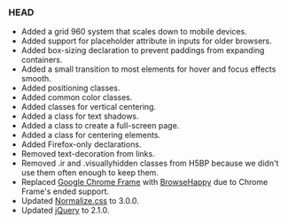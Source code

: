 ### HEAD

* Added a grid 960 system that scales down to mobile devices.
* Added support for placeholder attribute in inputs for older browsers.
* Added box-sizing declaration to prevent paddings from expanding containers.
* Added a small transition to most elements for hover and focus effects smooth.
* Added positioning classes.
* Added common color classes.
* Added classes for vertical centering.
* Added a class for text shadows.
* Added a class to create a full-screen page.
* Added a class for centering elements.
* Added Firefox-only declarations.
* Removed text-decoration from links.
* Removed .ir and .visuallyhidden classes from H5BP because we didn't use them often enough to keep them.
* Replaced [Google Chrome Frame](http://www.google.com/chromeframe) with [BrowseHappy](http://browsehappy.com/) due to Chrome Frame's ended support.
* Updated [Normalize.css](http://necolas.github.com/normalize.css/) to 3.0.0.
* Updated [jQuery](http://jquery.com/) to 2.1.0.